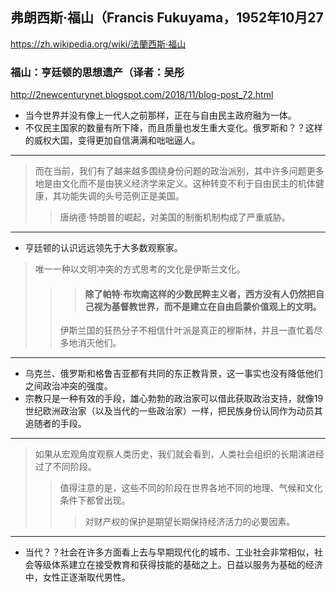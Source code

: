 ## 弗朗西斯·福山（Francis Fukuyama，1952年10月27
https://zh.wikipedia.org/wiki/法蘭西斯·福山
### 福山：亨廷顿的思想遗产（译者：吴彤
http://2newcenturynet.blogspot.com/2018/11/blog-post_72.html
- 当今世界并没有像上一代人之前那样，正在与自由民主政府融为一体。
- 不仅民主国家的数量有所下降，而且质量也发生重大变化。俄罗斯和？？这样的威权大国，变得更加自信满满和咄咄逼人。
---
>而在当前，我们有了越来越多围绕身份问题的政治派别，其中许多问题更多地是由文化而不是由狭义经济学来定义。这种转变不利于自由民主的机体健康，其功能失调的头号范例正是美国。
>>唐纳德·特朗普的崛起，对美国的制衡机制构成了严重威胁。
---
- 亨廷顿的认识远远领先于大多数观察家。
>唯一一种以文明冲突的方式思考的文化是伊斯兰文化。
>>>#### 除了帕特·布坎南这样的少数民粹主义者，西方没有人仍然把自己视为基督教世界，而不是建立在自由启蒙价值观上的文明。
>>伊斯兰国的狂热分子不相信什叶派是真正的穆斯林，并且一直忙着尽多地消灭他们。
---
- 乌克兰、俄罗斯和格鲁吉亚都有共同的东正教背景，这一事实也没有降低他们之间政治冲突的强度。
- 宗教只是一种有效的手段，雄心勃勃的政治家可以借此获取政治支持，就像19世纪欧洲政治家（以及当代的一些政治家）一样，把民族身份认同作为动员其追随者的手段。
---
>如果从宏观角度观察人类历史，我们就会看到，人类社会组织的长期演进经过了不同阶段。
>>值得注意的是，这些不同的阶段在世界各地不同的地理、气候和文化条件下都曾出现。
>>>对财产权的保护是期望长期保持经济活力的必要因素。
---
- 当代？？社会在许多方面看上去与早期现代化的城市、工业社会非常相似，社会等级体系建立在接受教育和获得技能的基础之上。日益以服务为基础的经济中，女性正逐渐取代男性。